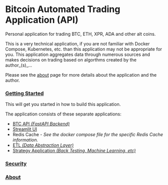 # Bitcoin Automated Trading Application (API)

Personal application for trading BTC, ETH, XPR, ADA and other alt coins.

This is a very technical application, if you are not familiar with Docker
Compose, Kubernetes, etc. than this application may not be appropriate for
you. This application aggregates data through numerous sources and makes
decisions on trading based on algorthms created by the author_(s)_...

Please see the [about](./about.md) page for more details about the application and the
author.

### [Getting Started](./getting_started.md)

This will get you started in how to build this application.

The application consists of these separate applications:

- [BTC API _(FastAPI Backend)_](./btc_app/index.md)
- [Streamlit UI](https://github.com/philipdelorenzo/bitcoin-trading-ui)
- Redis Cache - _See the docker compose file for the specific Redis Cache information._
- [ETL _(Data Abstraction Layer)_](./etl/index.md)
- [Strategy Application _(Back Testing, Machine Learning, etc)_](./back_testing/index.md)

### [Security](./extra_documentation/security.md)

### [About](./about.md)